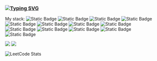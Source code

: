 ### [![Typing SVG](https://readme-typing-svg.herokuapp.com?color=%2336BCF7&lines=Python+developer)](https://git.io/typing-svg)

My stack: ![Static Badge](https://img.shields.io/badge/Python-brightgreen?style=plastic&color=%23011e85) ![Static Badge](https://img.shields.io/badge/FastAPI-brightgreen?style=plastic&color=%2300ff77) ![Static Badge](https://img.shields.io/badge/Django-brightgreen?style=plastic&color=%2301853f) ![Static Badge](https://img.shields.io/badge/Flask-brightgreen?style=plastic&color=%235678f5) ![Static Badge](https://img.shields.io/badge/Django%20REST%20framework-brightgreen?style=plastic&color=%23eb2a37) ![Static Badge](https://img.shields.io/badge/PostgreSQL-brightgreen?style=plastic&color=%237f99f5) ![Static Badge](https://img.shields.io/badge/MongoDB-brightgreen?style=plastic&color=%2303fc5e) ![Static Badge](https://img.shields.io/badge/GIT-brightgreen?style=plastic&color=%23ff2643) ![Static Badge](https://img.shields.io/badge/Docker-brightgreen?style=plastic&color=%234326ff) ![Static Badge](https://img.shields.io/badge/docker--compose-brightgreen?style=plastic&color=%234326ff) ![Static Badge](https://img.shields.io/badge/RabbitMQ-brightgreen?style=plastic&color=%23f59611) ![Static Badge](https://img.shields.io/badge/asyncio-brightgreen?style=plastic&color=%2341a0f2) ![Static Badge](https://img.shields.io/badge/aiohttp-brightgreen?style=plastic&color=%230284f5) 



![](http://github-profile-summary-cards.vercel.app/api/cards/profile-details?username=keyayeten&theme=cobalt) ![](http://github-profile-summary-cards.vercel.app/api/cards/most-commit-language?username=keyayeten&theme=cobalt)

![LeetCode Stats](https://leetcard.jacoblin.cool/keyayeten?theme=dark&font=Fraunces&ext=activity)

